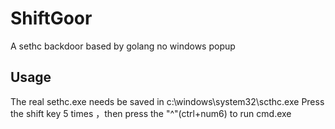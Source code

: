 # ShiftGoor
A sethc backdoor based by golang
no windows popup

## Usage
The real sethc.exe needs be saved in c:\windows\system32\scthc.exe
Press the shift key 5 times ，then press the "^"(ctrl+num6) to run cmd.exe
